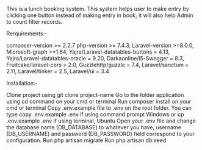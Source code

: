 This is a lunch booking system. This system helps user to make entry by clicking one button instead of making entry in book, it will also help Admin to count filter records.

Rerquirements:-

composer-version >= 2.2.7 
php-version >= 7.4.3, 
Laravel-version >=8.0.0, 
Microsoft-graph >=1.64, 
Yajra/Laravel-datatables-buttons = 4.13, 
Yajra/Laravel-datatables-oracle = 9.20, 
Darkaonline/l5-Swagger = 8.3, 
Fruitcake/laravel-cors = 2.0, 
Guzzlehttp/guzzle = 7.4, 
Laravel/sanctum = 2.11, 
Laravel/tinker = 2.5, 
Laravel/ui = 3.4

Installation:-

Clone project using git clone project-name
Go to the folder application using cd command on your cmd or terminal
Run composer install on your cmd or terminal
Copy .env.example file to .env on the root folder. You can type copy .env.example .env if using command prompt Windows or cp .env.example .env if using terminal, Ubuntu
Open your .env file and change the database name (DB_DATABASE) to whatever you have, username (DB_USERNAME) and password (DB_PASSWORD) field correspond to your configuration.
Run php artisan migrate
Run php artisan db:seed
